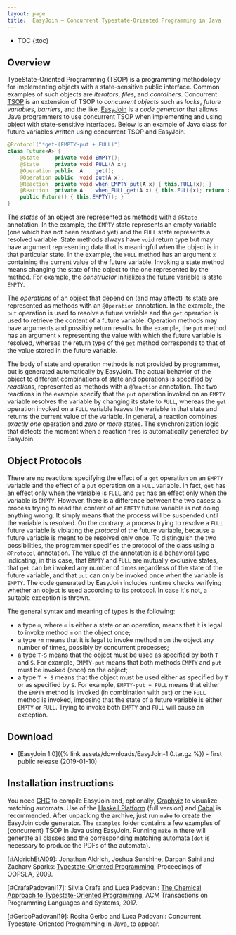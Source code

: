 ```yaml
---
layout: page
title:	EasyJoin – Concurrent Typestate-Oriented Programming in Java
---
```


* TOC
{:toc}

## Overview

TypeState-Oriented Programming (TSOP) is a programming methodology
for implementing objects with a state-sensitive public
interface. Common examples of such objects are *iterators*, *files*,
and *containers*. Concurrent
[TSOP](publications.html#CrafaPadovani17) is an extension of TSOP to
*concurrent objects* such as *locks*, *future variables*,
*barriers*, and the like.
[EasyJoin](publications.html#GerboPadovani19) is a _code generator_
that allows Java programmers to use concurrent TSOP when
implementing and using object with state-sensitive interfaces. Below
is an example of Java class for future variables written using
concurrent TSOP and EasyJoin.

```java
@Protocol("*get·(EMPTY·put + FULL)")
class Future<A> {
    @State     private void EMPTY();
    @State     private void FULL(A x);
    @Operation public  A    get();
    @Operation public  void put(A x);
    @Reaction  private void when_EMPTY_put(A x) { this.FULL(x); }
    @Reaction  private A    when_FULL_get(A x) { this.FULL(x); return x; }
    public Future() { this.EMPTY(); }
}
```

The *states* of an object are represented as methods with a `@State`
annotation. In the example, the `EMPTY` state represents an empty
variable (one which has not been resolved yet) and the `FULL` state
represents a resolved variable.  State methods always have `void`
return type but may have argument representing data that is
meaningful when the object is in that particular state. In the
example, the `FULL` method has an argument `x` containing the
current value of the future variable. Invoking a state method means
changing the state of the object to the one represented by the
method.  For example, the *constructor* initializes the future
variable is state `EMPTY`.

The *operations* of an object that depend on (and may affect) its
state are represented as methods with an `@Operation` annotation. In
the example, the `put` operation is used to resolve a future
variable and the `get` operation is used to retrieve the content of
a future variable.  Operation methods may have arguments and
possibly return results. In the example, the `put` method has an
argument `x` representing the value with which the future variable
is resolved, whereas the return type of the `get` method corresponds
to that of the value stored in the future variable.

The body of state and operation methods is not provided by
programmer, but is generated automatically by EasyJoin. The actual
behavior of the object to different combinations of state and
operations is specified by *reactions*, represented as methods with
a `@Reaction` annotation. The two reactions in the example specify
that the `put` operation invoked on an `EMPTY` variable resolves the
variable by changing its state to `FULL`, whereas the `get`
operation invoked on a `FULL` variable leaves the variable in that
state and returns the current value of the variable. In general, a
reaction combines *exactly one* operation and *zero or more*
states. The synchronization logic that detects the moment when a
reaction fires is automatically generated by EasyJoin.

## Object Protocols

There are no reactions specifying the effect of a `get` operation on
an `EMPTY` variable and the effect of a `put` operation on a `FULL`
variable. In fact, `get` has an effect only when the variable is
`FULL` and `put` has an effect only when the variable is
`EMPTY`. However, there is a difference between the two cases: a
process trying to read the content of an `EMPTY` future variable is
not doing anything wrong. It simply means that the process will be
suspended until the variable is resolved. On the contrary, a process
trying to resolve a `FULL` future variable is violating the
*protocol* of the future variable, because a future variable is
meant to be resolved only once. To distinguish the two
possibilities, the programmer specifies the protocol of the class
using a `@Protocol` annotation. The value of the annotation is a
behavioral type indicating, in this case, that `EMPTY` and `FULL`
are mutually exclusive states, that `get` can be invoked any number
of times regardless of the state of the future variable, and that
`put` can only be invoked once when the variable is `EMPTY`. The
code generated by EasyJoin includes runtime checks verifying whether
an object is used according to its protocol. In case it's not, a
suitable exception is thrown.

The general syntax and meaning of types is the following:

* a type `m`, where `m` is either a state or an operation, means
  that it is legal to invoke method `m` on the object once;
* a type `*m` means that it is legal to invoke method `m` on the
  object any number of times, possibly by concurrent processes;
* a type `T·S` means that the object must be used as specified by
  both `T` and `S`. For example, `EMPTY·put` means that both methods
  `EMPTY` and `put` must be invoked (once) on the object;
* a type `T + S` means that the object must be used either as
  specified by `T` or as specified by `S`. For example, `EMPTY·put +
  FULL` means that either the `EMPTY` method is invoked (in
  combination with `put`) or the `FULL` method is invoked, imposing
  that the state of a future variable is either `EMPTY` or
  `FULL`. Trying to invoke both `EMPTY` and `FULL` will cause an
  exception.

## Download

* [EasyJoin 1.0]({% link assets/downloads/EasyJoin-1.0.tar.gz %}) - first public release (2019-01-10)

## Installation instructions

You need [GHC](https://www.haskell.org/ghc/) to compile EasyJoin
and, optionally, [Graphviz](https://www.graphviz.org) to visualize
matching automata. Use of the [Haskell
Platform](https://www.haskell.org/platform/) (full version) and
[Cabal](https://www.haskell.org/cabal/) is recommended. After
unpacking the archive, just run `make` to create the EasyJoin code
generator. The `examples` folder contains a few examples of
(concurrent) TSOP in Java using EasyJoin. Running `make` in there
will generate all classes and the corresponding matching automata
(`dot` is necessary to produce the PDFs of the automata).

[#AldrichEtAl09]: Jonathan Aldrich, Joshua Sunshine, Darpan Saini and Zachary Sparks: [Typestate-Oriented Programming](http://dx.doi.org/10.1145/1639950.1640073), Proceedings of OOPSLA, 2009.

[#CrafaPadovani17]: Silvia Crafa and Luca Padovani: [The Chemical Approach to Typestate-Oriented Programming](http://dx.doi.org/10.1145/3064849), ACM Transactions on Programming Languages and Systems, 2017.

[#GerboPadovani19]: Rosita Gerbo and Luca Padovani: Concurrent Typestate-Oriented Programming in Java, to appear.
